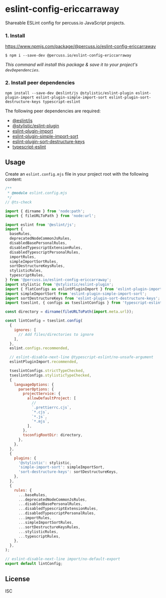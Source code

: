 # eslint-config-ericcarraway

Shareable ESLint config for percuss.io JavaScript projects.

### 1. Install

https://www.npmjs.com/package/@percuss.io/eslint-config-ericcarraway

```shell
$ npm i --save-dev @percuss.io/eslint-config-ericcarraway
```

_This command will install this package & save it to your project's `devDependencies`._

### 2. Install peer dependencies

```shell
npm install --save-dev @eslint/js @stylistic/eslint-plugin eslint-plugin-import eslint-plugin-simple-import-sort eslint-plugin-sort-destructure-keys typescript-eslint
```

The following peer dependencies are required:

- [@eslint/js](https://www.npmjs.com/package/@eslint/js)
- [@stylistic/eslint-plugin](https://www.npmjs.com/package/@stylistic/eslint-plugin)
- [eslint-plugin-import](https://www.npmjs.com/package/eslint-plugin-import)
- [eslint-plugin-simple-import-sort](https://www.npmjs.com/package/eslint-plugin-simple-import-sort)
- [eslint-plugin-sort-destructure-keys](https://www.npmjs.com/package/eslint-plugin-sort-destructure-keys)
- [typescript-eslint](https://www.npmjs.com/package/typescript-eslint)

## Usage

Create an `eslint.config.mjs` file in your project root with the following content:

```js
/**
 * @module eslint.config.mjs
 */
// @ts-check

import { dirname } from 'node:path';
import { fileURLToPath } from 'node:url';

import eslint from '@eslint/js';
import {
  baseRules,
  deprecatedNodeCommonJsRules,
  disabledBasePersonalRules,
  disabledTypescriptExtensionRules,
  disabledTypescriptPersonalRules,
  importRules,
  simpleImportSortRules,
  sortDestructureKeysRules,
  stylisticRules,
  typescriptRules,
} from '@percuss.io/eslint-config-ericcarraway';
import stylistic from '@stylistic/eslint-plugin';
import { flatConfigs as eslintPluginImport } from 'eslint-plugin-import';
import simpleImportSort from 'eslint-plugin-simple-import-sort';
import sortDestructureKeys from 'eslint-plugin-sort-destructure-keys';
import tseslint, { configs as tseslintConfigs } from 'typescript-eslint';

const directory = dirname(fileURLToPath(import.meta.url));

const lintConfig = tseslint.config(
  {
    ignores: [
      // Add files/directories to ignore
    ],
  },
  eslint.configs.recommended,

  // eslint-disable-next-line @typescript-eslint/no-unsafe-argument
  eslintPluginImport.recommended,

  tseslintConfigs.strictTypeChecked,
  tseslintConfigs.stylisticTypeChecked,
  {
    languageOptions: {
      parserOptions: {
        projectService: {
          allowDefaultProject: [
            //
            `.prettierrc.cjs`,
            `*.cjs`,
            `*.js`,
            `*.mjs`,
          ],
        },
        tsconfigRootDir: directory,
      },
    },
  },
  {
    plugins: {
      '@stylistic': stylistic,
      'simple-import-sort': simpleImportSort,
      'sort-destructure-keys': sortDestructureKeys,
    },
  },
  {
    rules: {
      ...baseRules,
      ...deprecatedNodeCommonJsRules,
      ...disabledBasePersonalRules,
      ...disabledTypescriptExtensionRules,
      ...disabledTypescriptPersonalRules,
      ...importRules,
      ...simpleImportSortRules,
      ...sortDestructureKeysRules,
      ...stylisticRules,
      ...typescriptRules,
    },
  },
);

// eslint-disable-next-line import/no-default-export
export default lintConfig;
```

## License

ISC
